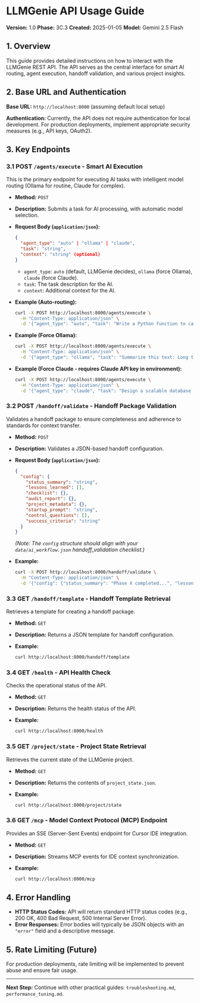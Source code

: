 # LLMGenie API Usage Guide

**Version:** 1.0
**Phase:** 3C.3
**Created:** 2025-01-05
**Model:** Gemini 2.5 Flash

## 1. Overview

This guide provides detailed instructions on how to interact with the LLMGenie REST API. The API serves as the central interface for smart AI routing, agent execution, handoff validation, and various project insights.

## 2. Base URL and Authentication

**Base URL:** `http://localhost:8000` (assuming default local setup)

**Authentication:** Currently, the API does not require authentication for local development. For production deployments, implement appropriate security measures (e.g., API keys, OAuth2).

## 3. Key Endpoints

### 3.1 POST `/agents/execute` - Smart AI Execution

This is the primary endpoint for executing AI tasks with intelligent model routing (Ollama for routine, Claude for complex).

-   **Method:** `POST`
-   **Description:** Submits a task for AI processing, with automatic model selection.
-   **Request Body (`application/json`):**

    ```json
    {
      "agent_type": "auto" | "ollama" | "claude",
      "task": "string",
      "context": "string" (optional)
    }
    ```

    -   `agent_type`: `auto` (default, LLMGenie decides), `ollama` (force Ollama), `claude` (force Claude).
    -   `task`: The task description for the AI.
    -   `context`: Additional context for the AI.

-   **Example (Auto-routing):**

    ```bash
    curl -X POST http://localhost:8000/agents/execute \
      -H "Content-Type: application/json" \
      -d '{"agent_type": "auto", "task": "Write a Python function to calculate factorial."}'
    ```

-   **Example (Force Ollama):**

    ```bash
    curl -X POST http://localhost:8000/agents/execute \
      -H "Content-Type: application/json" \
      -d '{"agent_type": "ollama", "task": "Summarize this text: Long text goes here."}'
    ```

-   **Example (Force Claude - requires Claude API key in environment):**

    ```bash
    curl -X POST http://localhost:8000/agents/execute \
      -H "Content-Type: application/json" \
      -d '{"agent_type": "claude", "task": "Design a scalable database schema for an e-commerce platform."}'
    ```

### 3.2 POST `/handoff/validate` - Handoff Package Validation

Validates a handoff package to ensure completeness and adherence to standards for context transfer.

-   **Method:** `POST`
-   **Description:** Validates a JSON-based handoff configuration.
-   **Request Body (`application/json`):**

    ```json
    {
      "config": {
        "status_summary": "string",
        "lessons_learned": [],
        "checklist": {},
        "audit_report": {},
        "project_metadata": {},
        "startup_prompt": "string",
        "control_questions": [],
        "success_criteria": "string"
      }
    }
    ```

    *(Note: The `config` structure should align with your `data/ai_workflow.json` handoff_validation checklist.)*

-   **Example:**

    ```bash
    curl -X POST http://localhost:8000/handoff/validate \
      -H "Content-Type: application/json" \
      -d '{"config": {"status_summary": "Phase X completed...", "lessons_learned": [], "checklist": {}, "audit_report": {}, "project_metadata": {}, "startup_prompt": "...", "control_questions": [], "success_criteria": "..."}}'
    ```

### 3.3 GET `/handoff/template` - Handoff Template Retrieval

Retrieves a template for creating a handoff package.

-   **Method:** `GET`
-   **Description:** Returns a JSON template for handoff configuration.
-   **Example:**

    ```bash
    curl http://localhost:8000/handoff/template
    ```

### 3.4 GET `/health` - API Health Check

Checks the operational status of the API.

-   **Method:** `GET`
-   **Description:** Returns the health status of the API.
-   **Example:**

    ```bash
    curl http://localhost:8000/health
    ```

### 3.5 GET `/project/state` - Project State Retrieval

Retrieves the current state of the LLMGenie project.

-   **Method:** `GET`
-   **Description:** Returns the contents of `project_state.json`.
-   **Example:**

    ```bash
    curl http://localhost:8000/project/state
    ```

### 3.6 GET `/mcp` - Model Context Protocol (MCP) Endpoint

Provides an SSE (Server-Sent Events) endpoint for Cursor IDE integration.

-   **Method:** `GET`
-   **Description:** Streams MCP events for IDE context synchronization.
-   **Example:**

    ```bash
    curl http://localhost:8000/mcp
    ```

## 4. Error Handling

-   **HTTP Status Codes:** API will return standard HTTP status codes (e.g., 200 OK, 400 Bad Request, 500 Internal Server Error).
-   **Error Responses:** Error bodies will typically be JSON objects with an `"error"` field and a descriptive message.

## 5. Rate Limiting (Future)

For production deployments, rate limiting will be implemented to prevent abuse and ensure fair usage.

---

**Next Step:** Continue with other practical guides: `troubleshooting.md`, `performance_tuning.md`. 
